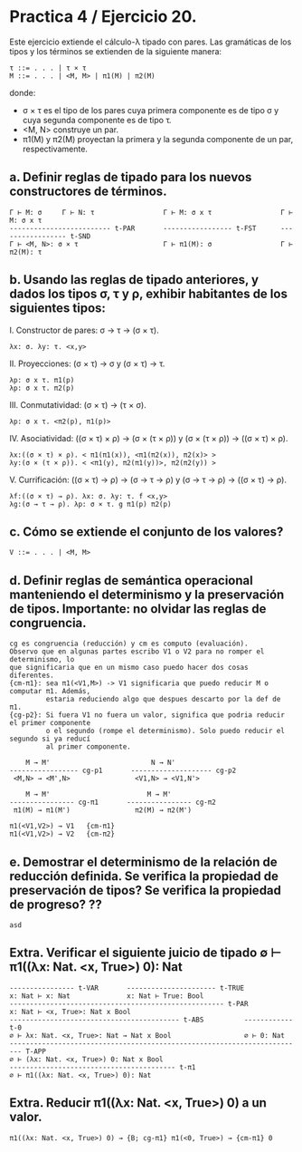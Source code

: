 # Practica 4 / Ejercicio 20.
Este ejercicio extiende el cálculo-λ tipado con pares. Las gramáticas de los tipos y los términos se extienden de la siguiente manera:  
```
τ ::= . . . | τ × τ  
M ::= . . . | <M, M> | π1(M) | π2(M)
```
donde:
* σ × τ es el tipo de los pares cuya primera componente es de tipo σ y cuya segunda componente es de tipo τ.
* <M, N> construye un par.
* π1(M) y π2(M) proyectan la primera y la segunda componente de un par, respectivamente.  
## a. Definir reglas de tipado para los nuevos constructores de términos.  
```
Γ ⊢ M: σ     Γ ⊢ N: τ                 Γ ⊢ M: σ x τ                 Γ ⊢ M: σ x τ
------------------------- t-PAR       ----------------- t-FST      ----------------- t-SND
Γ ⊢ <M, N>: σ × τ                     Γ ⊢ π1(M): σ                 Γ ⊢ π2(M): τ
```
## b. Usando las reglas de tipado anteriores, y dados los tipos σ, τ y ρ, exhibir habitantes de los siguientes tipos: 
I. Constructor de pares: σ → τ → (σ × τ).  
```
λx: σ. λy: τ. <x,y>
```
II. Proyecciones: (σ × τ) → σ y (σ × τ) → τ.  
```
λp: σ x τ. π1(p)
λp: σ x τ. π2(p)
```
III. Conmutatividad: (σ × τ) → (τ × σ).  
```
λp: σ x τ. <π2(p), π1(p)>
```
IV. Asociatividad: ((σ × τ) × ρ) → (σ × (τ × ρ)) y (σ × (τ × ρ)) → ((σ × τ) × ρ).  
```
λx:((σ × τ) × ρ). < π1(π1(x)), <π1(π2(x)), π2(x)> >
λy:(σ × (τ × ρ)). < <π1(y), π2(π1(y))>, π2(π2(y)) >
```
V. Currificación: ((σ × τ) → ρ) → (σ → τ → ρ) y (σ → τ → ρ) → ((σ × τ) → ρ).  
```
λf:((σ × τ) → ρ). λx: σ. λy: τ. f <x,y>
λg:(σ → τ → ρ). λp: σ × τ. g π1(p) π2(p)
```
## c. Cómo se extiende el conjunto de los valores?  
```
V ::= . . . | <M, M>
```
## d. Definir reglas de semántica operacional manteniendo el determinismo y la preservación de tipos. Importante: no olvidar las reglas de congruencia.  
```
cg es congruencia (reducción) y cm es computo (evaluación).
Observo que en algunas partes escribo V1 o V2 para no romper el determinismo, lo
que significaria que en un mismo caso puedo hacer dos cosas diferentes.
{cm-π1}: sea π1(<V1,M>) -> V1 significaria que puedo reducir M o computar π1. Además,
         estaria reduciendo algo que despues descarto por la def de π1.
{cg-p2}: Si fuera V1 no fuera un valor, significa que podria reducir el primer componente
         o el segundo (rompe el determinismo). Solo puedo reducir el segundo si ya reducí
         al primer componente.

    M → M'                         N → N'
----------------- cg-p1       -------------------- cg-p2
 <M,N> → <M',N>                <V1,N> → <V1,N'>

    M → M'                        M → M'
---------------- cg-π1       ---------------- cg-π2
 π1(M) → π1(M')                π2(M) → π2(M')

π1(<V1,V2>) → V1   {cm-π1}
π1(<V1,V2>) → V2   {cm-π2}
```
## e. Demostrar el determinismo de la relación de reducción definida. Se verifica la propiedad de preservación de tipos? Se verifica la propiedad de progreso?  ??
```
asd
```
## Extra. Verificar el siguiente juicio de tipado ∅ ⊢ π1((λx: Nat. <x, True>) 0): Nat  
```
---------------- t-VAR       ---------------------- t-TRUE
x: Nat ⊢ x: Nat              x: Nat ⊢ True: Bool
----------------------------------------------------- t-PAR
x: Nat ⊢ <x, True>: Nat x Bool
------------------------------------------ t-ABS          ------------ t-0
∅ ⊢ λx: Nat. <x, True>: Nat → Nat x Bool                  ∅ ⊢ 0: Nat
------------------------------------------------------------------------- T-APP
∅ ⊢ (λx: Nat. <x, True>) 0: Nat x Bool
----------------------------------------- t-π1
∅ ⊢ π1((λx: Nat. <x, True>) 0): Nat
```
## Extra. Reducir π1((λx: Nat. <x, True>) 0) a un valor.  
```
π1((λx: Nat. <x, True>) 0) → {B; cg-π1} π1(<0, True>) → {cm-π1} 0   
```

 
